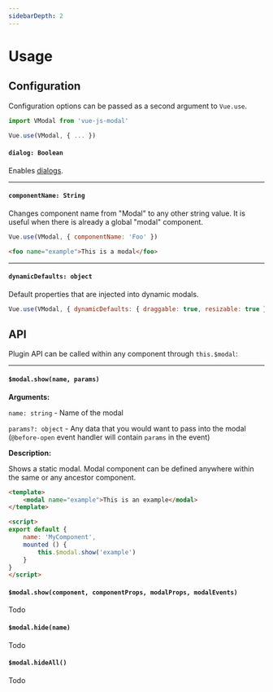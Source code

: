 ```yaml
---
sidebarDepth: 2
---
```


# Usage

## Configuration

Configuration options can be passed as a second argument to `Vue.use`. 

```js
import VModal from 'vue-js-modal'

Vue.use(VModal, { ... })
```

####  `dialog: Boolean` 

Enables [dialogs](Intro#dialogs).


---


#### `componentName: String`

Changes component name from "Modal" to any other string value. It is useful when there is already a global "modal" component.

```js
Vue.use(VModal, { componentName: 'Foo' })
```
```html
<foo name="example">This is a modal</foo>
```


---


#### `dynamicDefaults: object`

Default properties that are injected into dynamic modals. 

```js
Vue.use(VModal, { dynamicDefaults: { draggable: true, resizable: true } })
```

## API

Plugin API can be called within any component through `this.$modal`:


---


#### `$modal.show(name, params)`

**Arguments:**

`name: string` - Name of the modal

`params?: object` - Any data that you would want to pass into the modal (`@before-open` event handler will contain `params` in the event)

**Description:**

Shows a static modal. Modal component can be defined anywhere within the same or any ancestor component.

```html
<template>
    <modal name="example">This is an example</modal>
</template>

<script>
export default {
    name: 'MyComponent',
    mounted () {
        this.$modal.show('example')
    }
}
</script>
``` 

#### `$modal.show(component, componentProps, modalProps, modalEvents)`

Todo

#### `$modal.hide(name)`

Todo

#### `$modal.hideAll()`

Todo

